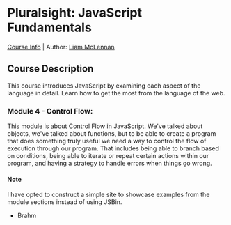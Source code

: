 # Pluralsight: JavaScript Fundamentals
[Course Info](https://www.pluralsight.com/courses/jscript-fundamentals) | Author: [Liam McLennan](https://www.pluralsight.com/authors/liam-mclennan)

## Course Description
This course introduces JavaScript by examining each aspect of the language in detail. Learn how to get the most from the language of the web. 

### Module 4 - Control Flow:
This module is about Control Flow in JavaScript. We've talked about objects, we've talked about functions, but to be able to create a program that does something truly useful we need a way to control the flow of execution through our program. That includes being able to branch based on conditions, being able to iterate or repeat certain actions within our program, and having a strategy to handle errors when things go wrong.

#### Note
I have opted to construct a simple site to showcase examples from the module sections instead of using JSBin.
- Brahm



